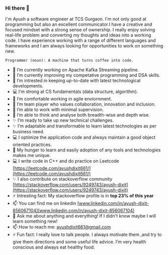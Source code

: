 ### Hi there 👋

I'm Ayush a software engineer at TCS Gurgaon. I'm not only good at programming but also an excellent communicator.I have a creative and focused mindset with a strong sense of ownership. I really enjoy solving real-life problem and converting my thoughts and ideas into a working code. I have experience working with a range of different languages and frameworks and I am always looking for opportunities to work on something new. 
```
Programmer (noun): A machine that turns coffee into code.
```
- 🔭 I’m currently working on Apache Kafka Streaming pipeline.
- 🌱 I’m currently improving my competative programming and DSA skills.
- 👯 I’m intrested in keeping up-to-date with latest technological developments.
- :computer: I’m strong at CS fundamentals (data structure, algorithm).
- 🌱 I’m comfortable working in agile enviornment.
- 🔭 I’m team player who values collaboration, innovation and inclusion.
- 🤔 I’m able to work with minimal supervision.
- 👯 I’m able to think and analyse both breadth-wise and depth wise.
- ✨ I’m ready to take up new technical challenges.
- ✨ I’m adaptable and transformable to learn latest technologies as per business need.
- :computer: I optimize the application code and always maintain a good object oriented practices.
- 🌱 My hunger to learn and easily adoption of any tools and technologies makes me unique.
- :computer: I write code in C++ and do practice on Leetcode [https://leetcode.com/ayushdixit661/](https://leetcode.com/ayushdixit661/)
- ✨ I also contribute on stackoverflow community [https://stackoverflow.com/users/9249743/ayush-dixit](https://stackoverflow.com/users/9249743/ayush-dixit)
- ⚡ Intresting fact: My stackoverflow profile is in **top 23% of this year**
- 📫 You can find me on linkedin [www.linkedin.com/in/ayush-dixit-856067104](www.linkedin.com/in/ayush-dixit-856067104)
- 💬 Ask me about anything and everything! If I didn't know maybe I will learn something new!
- 📫 How to reach me: ayushdixit661@gmail.com
- ⚡ Fun fact: I really love to talk people. I always motivate them ,and try to give them directions and some useful life advice. I’m very health conscious and always eat healthy food. 
